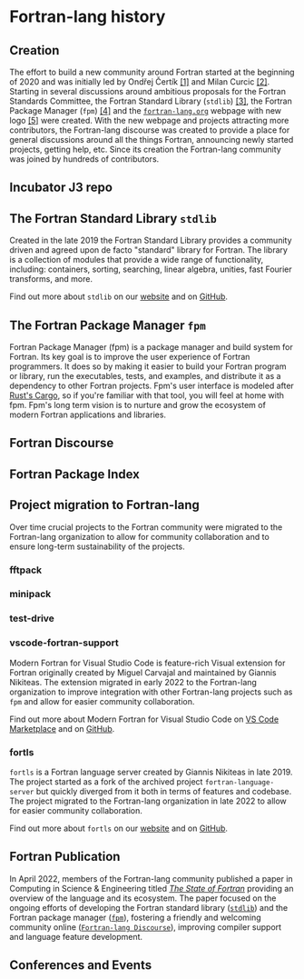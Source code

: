 # Fortran-lang history

## Creation

The effort to build a new community around Fortran started at the beginning of 2020
and was initially led by Ondřej Čertík [[1]][blog-ondrej] and Milan Curcic [[2]][blog-milan].
Starting in several discussions around ambitious proposals for the Fortran Standards
Committee, the Fortran Standard Library (`stdlib`) [[3]][issue-stdlib], the Fortran
Package Manager (`fpm`) [[4]][issue-fpm] and the [`fortran-lang.org`][webpage-orig]
webpage with new logo [[5]][issue-logo] were created.
With the new webpage and projects attracting more contributors, the Fortran-lang discourse
was created to provide a place for general discussions around all the things Fortran,
announcing newly started projects, getting help, etc.
Since its creation the Fortran-lang community was joined by hundreds of contributors.

[blog-ondrej]: https://ondrejcertik.com/blog/2021/03/resurrecting-fortran/
[blog-milan]: https://medium.com/modern-fortran/first-year-of-fortran-lang-d8796bfa0067
[issue-fpm]: https://github.com/j3-fortran/fortran_proposals/issues/55
[issue-stdlib]: https://github.com/j3-fortran/fortran_proposals/issues/104
[issue-logo]: https://github.com/j3-fortran/fortran_proposals/issues/47
[webpage-orig]: https://web.archive.org/web/20200504000648/https://fortran-lang.org/

## Incubator J3 repo

## The Fortran Standard Library `stdlib`

Created in the late 2019 the Fortran Standard Library provides
a community driven and agreed upon de facto "standard" library for Fortran.
The library is a collection of modules that provide a wide range of
functionality, including: containers, sorting, searching, linear algebra,
unities, fast Fourier transforms, and more.

Find out more about `stdlib` on our [website](https://stdlib.fortran-lang.org/)
and on [GitHub](https://github.com/fortran-lang/stdlib).

## The Fortran Package Manager `fpm`

Fortran Package Manager (fpm) is a package manager and build system for Fortran.
Its key goal is to improve the user experience of Fortran programmers.
It does so by making it easier to build your Fortran program or library, run the
executables, tests, and examples, and distribute it as a dependency to other
Fortran projects.
Fpm's user interface is modeled after [Rust's Cargo](https://doc.rust-lang.org/cargo/),
so if you're familiar with that tool, you will feel at home with fpm.
Fpm's long term vision is to nurture and grow the ecosystem of modern Fortran
applications and libraries.
## Fortran Discourse

## Fortran Package Index

## Project migration to Fortran-lang

Over time crucial projects to the Fortran community were migrated to the
Fortran-lang organization to allow for community collaboration and to ensure
long-term sustainability of the projects.

### fftpack

### minipack

### test-drive

### vscode-fortran-support

<!-- Migration date: 22-04-2022 -->

Modern Fortran for Visual Studio Code is feature-rich Visual extension
for Fortran originally created by
Miguel Carvajal and maintained by Giannis Nikiteas.
The extension migrated in early 2022 to the Fortran-lang organization
to improve integration with other Fortran-lang projects such as `fpm`
and allow for easier community collaboration.

Find out more about Modern Fortran for Visual Studio Code on
[VS Code Marketplace](https://marketplace.visualstudio.com/items?itemName=fortran-lang.linter-gfortran)
and on [GitHub](httos://github.com/fortran-lang/vscode-fortran-support).

### fortls

<!-- Migration date: 28-11-2022 -->

`fortls` is a Fortran language server created by Giannis Nikiteas
in late 2019. The project started as a fork of the
archived project `fortran-language-server` but quickly diverged from it
both in terms of features and codebase. The project migrated to the
Fortran-lang organization in late 2022 to allow for easier community
collaboration.

Find out more about `fortls` on our [website](https://fortls.fortran-lang.org/)
and on [GitHub](https://github.com/fortran-lang/fortls).

## Fortran Publication

In April 2022, members of the Fortran-lang community published a paper in
Computing in Science & Engineering titled [_The State of Fortran_][pub-state-of-fortran]
providing an overview of the language and its ecosystem.
The paper focused on the ongoing efforts
of developing the Fortran standard library ([`stdlib`][webpage-stdlib])
and the Fortran package manager ([`fpm`][webpage-fpm]),
fostering a friendly and welcoming community online ([`Fortran-lang Discourse`][discourse]),
improving compiler support and language feature development.

[pub-state-of-fortran]: https://ieeexplore.ieee.org/document/9736688
[discourse]: https://fortran-lang.discourse.group/
[webpage-fpm]: https://fpm.fortran-lang.org/
[webpage-stdlib]: https://stdlib.fortran-lang.org/

## Conferences and Events
